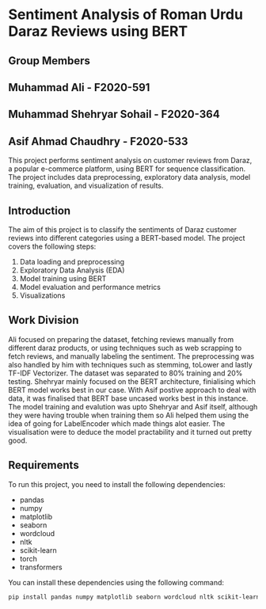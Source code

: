 # Sentiment Analysis of Roman Urdu Daraz Reviews using BERT

## Group Members
## Muhammad Ali - F2020-591
## Muhammad Shehryar Sohail - F2020-364
## Asif Ahmad Chaudhry - F2020-533


This project performs sentiment analysis on customer reviews from Daraz, a popular e-commerce platform, using BERT for sequence classification. The project includes data preprocessing, exploratory data analysis, model training, evaluation, and visualization of results.


## Introduction
The aim of this project is to classify the sentiments of Daraz customer reviews into different categories using a BERT-based model. The project covers the following steps:
1. Data loading and preprocessing
2. Exploratory Data Analysis (EDA)
3. Model training using BERT
4. Model evaluation and performance metrics
5. Visualizations

## Work Division
Ali focused on preparing the dataset, fetching reviews manually from different daraz products, or using techniques such as web scrapping to fetch reviews, and manually labeling the sentiment. The preprocessing was also handled by him with techniques such as stemming, toLower and lastly TF-IDF Vectorizer. The dataset was separated to 80% training and 20% testing. Shehryar mainly focused on the BERT architecture, finialising which BERT model works best in our case. With Asif postive approach to deal with data, it was finalised that BERT base uncased works best in this instance. The model training and evalution was upto Shehryar and Asif itself, although they were having trouble when training them so Ali helped them using the idea of going for LabelEncoder which made things alot easier. The visualisation were to deduce the model practability and it turned out pretty good.

## Requirements
To run this project, you need to install the following dependencies:
- pandas
- numpy
- matplotlib
- seaborn
- wordcloud
- nltk
- scikit-learn
- torch
- transformers

You can install these dependencies using the following command:
```bash
pip install pandas numpy matplotlib seaborn wordcloud nltk scikit-learn torch transformers
